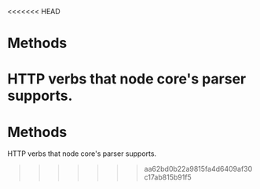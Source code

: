 <<<<<<< HEAD

# Methods

  HTTP verbs that node core's parser supports.
=======

# Methods

  HTTP verbs that node core's parser supports.
>>>>>>> aa62bd0b22a9815fa4d6409af30c17ab815b91f5
